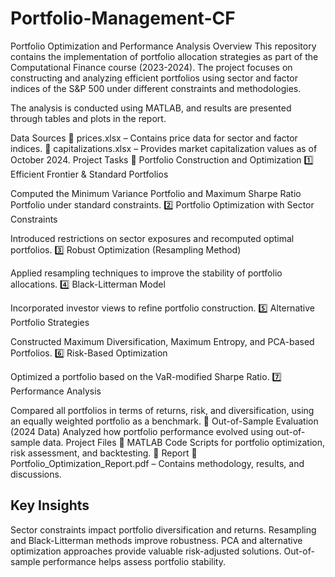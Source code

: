 # Portfolio-Management-CF


Portfolio Optimization and Performance Analysis
Overview
This repository contains the implementation of portfolio allocation strategies as part of the Computational Finance course (2023-2024). The project focuses on constructing and analyzing efficient portfolios using sector and factor indices of the S&P 500 under different constraints and methodologies.

The analysis is conducted using MATLAB, and results are presented through tables and plots in the report.

Data Sources
📂 prices.xlsx – Contains price data for sector and factor indices.
📂 capitalizations.xlsx – Provides market capitalization values as of October 2024.
Project Tasks
📌 Portfolio Construction and Optimization
1️⃣ Efficient Frontier & Standard Portfolios

Computed the Minimum Variance Portfolio and Maximum Sharpe Ratio Portfolio under standard constraints.
2️⃣ Portfolio Optimization with Sector Constraints

Introduced restrictions on sector exposures and recomputed optimal portfolios.
3️⃣ Robust Optimization (Resampling Method)

Applied resampling techniques to improve the stability of portfolio allocations.
4️⃣ Black-Litterman Model

Incorporated investor views to refine portfolio construction.
5️⃣ Alternative Portfolio Strategies

Constructed Maximum Diversification, Maximum Entropy, and PCA-based Portfolios.
6️⃣ Risk-Based Optimization

Optimized a portfolio based on the VaR-modified Sharpe Ratio.
7️⃣ Performance Analysis

Compared all portfolios in terms of returns, risk, and diversification, using an equally weighted portfolio as a benchmark.
📌 Out-of-Sample Evaluation (2024 Data)
Analyzed how portfolio performance evolved using out-of-sample data.
Project Files
🔹 MATLAB Code
Scripts for portfolio optimization, risk assessment, and backtesting.
📄 Report
📂 Portfolio_Optimization_Report.pdf – Contains methodology, results, and discussions.

## Key Insights
Sector constraints impact portfolio diversification and returns.
Resampling and Black-Litterman methods improve robustness.
PCA and alternative optimization approaches provide valuable risk-adjusted solutions.
Out-of-sample performance helps assess portfolio stability.
